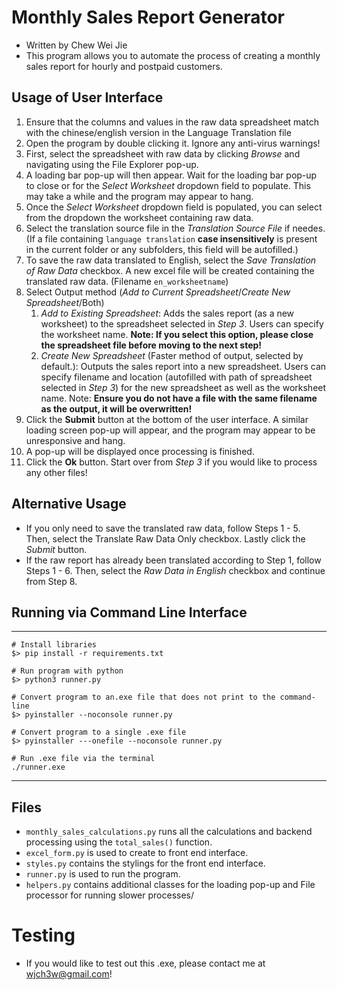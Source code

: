 # Monthly Sales Report Generator
- Written by Chew Wei Jie
- This program allows you to automate the process of creating a monthly sales report for hourly and postpaid customers.

## Usage of User Interface
1. Ensure that the columns and values in the raw data spreadsheet match with the chinese/english version in the Language Translation file
2. Open the program by double clicking it. Ignore any anti-virus warnings!
3. First, select the spreadsheet with raw data by clicking *Browse* and navigating using the File Explorer pop-up.
4. A loading bar pop-up will then appear. Wait for the loading bar pop-up to close or for the *Select Worksheet* dropdown field to populate. This may take a while and the program may appear to hang.
5. Once the *Select Worksheet* dropdown field is populated, you can select from the dropdown the worksheet containing raw data. 
5. Select the translation source file in the *Translation Source File* if needes. (If a file containing `language translation` **case insensitively** is present in the current folder or any subfolders, this field will be autofilled.)
6. To save the raw data translated to English, select the *Save Translation of Raw Data* checkbox. A new excel file will be created containing the translated raw data. (Filename `en_worksheetname`)
7. Select Output method (*Add to Current Spreadsheet*/*Create New Spreadsheet*/Both)
    1. *Add to Existing Spreadsheet*: Adds the sales report (as a new worksheet) to the spreadsheet selected in *Step 3*. Users can specify the worksheet name. **Note: If you select this option, please close the spreadsheet file before moving to the next step!**
    2. *Create New Spreadsheet* (Faster method of output, selected by default.): Outputs the sales report into a new spreadsheet. Users can specify filename and location (autofilled with path of spreadsheet selected in *Step 3*) for the new spreadsheet as well as the worksheet name. Note: **Ensure you do not have a file with the same filename as the output, it will be overwritten!**
8. Click the **Submit** button at the bottom of the user interface. A similar loading screen pop-up will appear, and the program may appear to be unresponsive and hang.
9. A pop-up will be displayed once processing is finished. 
10. Click the **Ok** button. Start over from *Step 3* if you would like to process any other files!

## Alternative Usage
- If you only need to save the translated raw data, follow Steps 1 - 5. Then, select the Translate Raw Data Only checkbox. Lastly click the *Submit* button.
- If the raw report has already been translated according to Step 1, follow Steps 1 - 6. Then, select the *Raw Data in English* checkbox and continue from Step 8.

## Running via Command Line Interface
---------------

    # Install libraries
    $> pip install -r requirements.txt

    # Run program with python
    $> python3 runner.py

    # Convert program to an.exe file that does not print to the command-line
    $> pyinstaller --noconsole runner.py

    # Convert program to a single .exe file
    $> pyinstaller ---onefile --noconsole runner.py

    # Run .exe file via the terminal
    ./runner.exe
---------------------------------------------------

## Files
- `monthly_sales_calculations.py` runs all the calculations and backend processing using the `total_sales()` function.
- `excel_form.py` is used to create to front end interface.
- `styles.py` contains the stylings for the front end interface.
- `runner.py` is used to run the program. 
- `helpers.py` contains additional classes for the loading pop-up and File processor for running slower processes/

# Testing
- If you would like to test out this .exe, please contact me at [wjch3w@gmail.com](mailto:wjch3w@gmail.com)!
 
